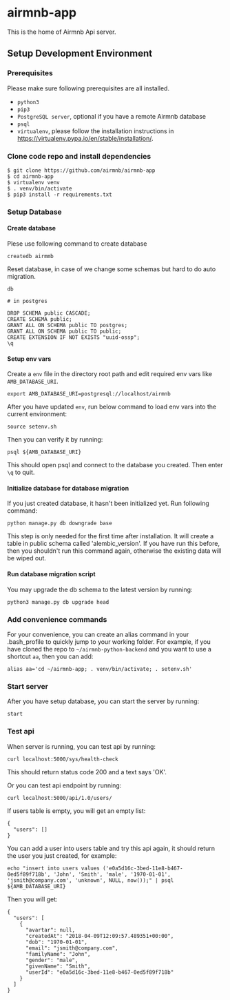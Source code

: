 # airmnb-app

This is the home of Airmnb Api server.

## Setup Development Environment

### Prerequisites

Please make sure following prerequisites are all installed.

 - `python3`
 - `pip3`
 - `PostgreSQL server`, optional if you have a remote Airmnb database
 - `psql`
 - `virtualenv`, please follow the installation instructions in https://virtualenv.pypa.io/en/stable/installation/.

### Clone code repo and install dependencies

```
$ git clone https://github.com/airmnb/airmnb-app
$ cd airmnb-app
$ virtualenv venv
$ . venv/bin/activate
$ pip3 install -r requirements.txt
```

### Setup Database

#### Create database

Plese use following command to create database
```
createdb airmmb
```

Reset database, in case of we change some schemas but hard to do auto migration.
```
db

# in postgres

DROP SCHEMA public CASCADE;
CREATE SCHEMA public;
GRANT ALL ON SCHEMA public TO postgres;
GRANT ALL ON SCHEMA public TO public;
CREATE EXTENSION IF NOT EXISTS "uuid-ossp";
\q
```

#### Setup env vars

Create a `env` file in the directory root path and edit required env vars like `AMB_DATABASE_URI`.

```
export AMB_DATABASE_URI=postgresql://localhost/airmnb
```

After you have updated `env`, run below command to load env vars into the current environment:
```
source setenv.sh
```

Then you can verify it by running:
```
psql ${AMB_DATABASE_URI}
```
This should open psql and connect to the database you created. Then enter ```\q``` to quit.


#### Initialize database for database migration

If you just created database, it hasn't been initialized yet. Run following command:

```
python manage.py db downgrade base
```

This step is only needed for the first time after installation. It will create a table in public schema called 'alembic_version'. If 
you have run this before, then you shouldn't run this command again, otherwise the existing data will be wiped out.

#### Run database migration script

You may upgrade the db schema to the latest version by running:
```
python3 manage.py db upgrade head
```

### Add convenience commands

For your convenience, you can create an alias command in your .bash_profile to quickly jump to your working folder. For example, if you have cloned the repo to `~/airmnb-python-backend` and you want to use a shortcut `aa`, then you can add:

```
alias aa='cd ~/airmnb-app; . venv/bin/activate; . setenv.sh'
```

### Start server

After you have setup database, you can start the server by running:
```
start
```

### Test api

When server is running, you can test api by running:
```
curl localhost:5000/sys/health-check
```

This should return status code 200 and a text says 'OK'.

Or you can test api endpoint by running:
```
curl localhost:5000/api/1.0/users/
```

If users table is empty, you will get an empty list:
```
{
  "users": []
}
```

You can add a user into users table and try this api again, it should return the user you just created, for example:
```
echo "insert into users values ('e0a5d16c-3bed-11e8-b467-0ed5f89f718b', 'John', 'Smith', 'male', '1970-01-01', 'jsmith@company.com', 'unknown', NULL, now());" | psql ${AMB_DATABASE_URI}
```
Then you will get:
```
{
  "users": [
    {
      "avartar": null, 
      "createdAt": "2018-04-09T12:09:57.489351+00:00", 
      "dob": "1970-01-01", 
      "email": "jsmith@company.com", 
      "familyName": "John", 
      "gender": "male", 
      "givenName": "Smith", 
      "userId": "e0a5d16c-3bed-11e8-b467-0ed5f89f718b"
    }
  ]
}
```
